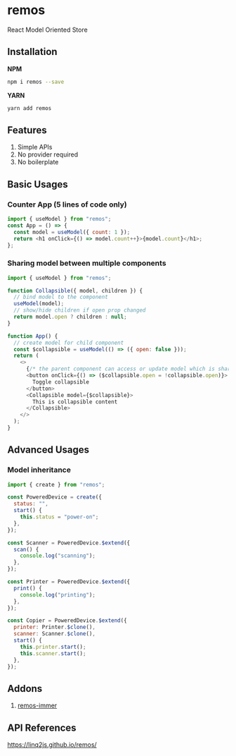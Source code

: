 # remos

React Model Oriented Store

## Installation

**NPM**

```bash
npm i remos --save
```

**YARN**

```bash
yarn add remos
```

## Features

1. Simple APIs
2. No provider required
3. No boilerplate

## Basic Usages

### Counter App (5 lines of code only)

```js
import { useModel } from "remos";
const App = () => {
  const model = useModel({ count: 1 });
  return <h1 onClick={() => model.count++}>{model.count}</h1>;
};
```

### Sharing model between multiple components

```js
import { useModel } from "remos";

function Collapsible({ model, children }) {
  // bind model to the component
  useModel(model);
  // show/hide children if open prop changed
  return model.open ? children : null;
}

function App() {
  // create model for child component
  const $collapsible = useModel(() => ({ open: false }));
  return (
    <>
      {/* the parent component can access or update model which is shared with child components */}
      <button onClick={() => ($collapsible.open = !collapsible.open)}>
        Toggle collapsible
      </button>
      <Collapsible model={$collapsible}>
        This is collapsible content
      </Collapsible>
    </>
  );
}
```

## Advanced Usages

### Model inheritance

```js
import { create } from "remos";

const PoweredDevice = create({
  status: "",
  start() {
    this.status = "power-on";
  },
});

const Scanner = PoweredDevice.$extend({
  scan() {
    console.log("scanning");
  },
});

const Printer = PoweredDevice.$extend({
  print() {
    console.log("printing");
  },
});

const Copier = PoweredDevice.$extend({
  printer: Printer.$clone(),
  scanner: Scanner.$clone(),
  start() {
    this.printer.start();
    this.scanner.start();
  },
});
```

## Addons

1. [remos-immer](https://www.npmjs.com/package/remos-immer)

## API References

https://linq2js.github.io/remos/
